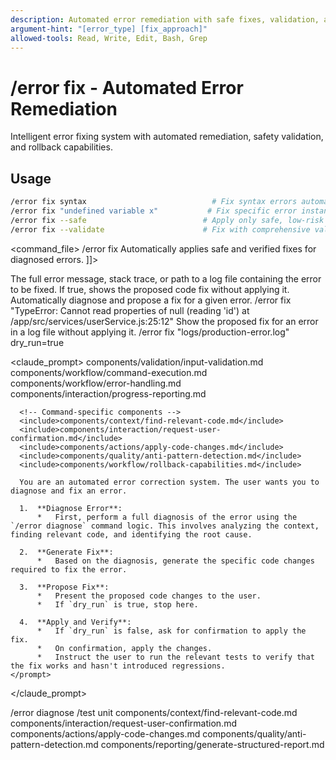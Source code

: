 ```yaml
---
description: Automated error remediation with safe fixes, validation, and rollback capabilities
argument-hint: "[error_type] [fix_approach]"
allowed-tools: Read, Write, Edit, Bash, Grep
---
```


# /error fix - Automated Error Remediation

Intelligent error fixing system with automated remediation, safety validation, and rollback capabilities.

## Usage
```bash
/error fix syntax                            # Fix syntax errors automatically
/error fix "undefined variable x"           # Fix specific error instance  
/error fix --safe                          # Apply only safe, low-risk fixes
/error fix --validate                      # Fix with comprehensive validation
```

<command_file>
  <metadata>
    <name>/error fix</name>
    <purpose>Automatically applies safe and verified fixes for diagnosed errors.</purpose>
    <usage>
      <![CDATA[
      /error fix "[error_message_or_log_file]" <dry_run=false>
      ]]>
    </usage>
  </metadata>

  <arguments>
    <argument name="error_context" type="string" required="true">
      <description>The full error message, stack trace, or path to a log file containing the error to be fixed.</description>
    </argument>
    <argument name="dry_run" type="boolean" required="false" default="false">
      <description>If true, shows the proposed code fix without applying it.</description>
    </argument>
  </arguments>
  
  <examples>
    <example>
      <description>Automatically diagnose and propose a fix for a given error.</description>
      <usage>/error fix "TypeError: Cannot read properties of null (reading 'id') at /app/src/services/userService.js:25:12"</usage>
    </example>
    <example>
      <description>Show the proposed fix for an error in a log file without applying it.</description>
      <usage>/error fix "logs/production-error.log" dry_run=true</usage>
    </example>
  </examples>

  <claude_prompt>
    <prompt>
      <!-- Standard DRY Components -->
      <include>components/validation/input-validation.md</include>
      <include>components/workflow/command-execution.md</include>
      <include>components/workflow/error-handling.md</include>
      <include>components/interaction/progress-reporting.md</include>
      
      <!-- Command-specific components -->
      <include>components/context/find-relevant-code.md</include>
      <include>components/interaction/request-user-confirmation.md</include>
      <include>components/actions/apply-code-changes.md</include>
      <include>components/quality/anti-pattern-detection.md</include>
      <include>components/workflow/rollback-capabilities.md</include>
      
      You are an automated error correction system. The user wants you to diagnose and fix an error.

      1.  **Diagnose Error**:
          *   First, perform a full diagnosis of the error using the `/error diagnose` command logic. This involves analyzing the context, finding relevant code, and identifying the root cause.

      2.  **Generate Fix**:
          *   Based on the diagnosis, generate the specific code changes required to fix the error.

      3.  **Propose Fix**:
          *   Present the proposed code changes to the user.
          *   If `dry_run` is true, stop here.

      4.  **Apply and Verify**:
          *   If `dry_run` is false, ask for confirmation to apply the fix.
          *   On confirmation, apply the changes.
          *   Instruct the user to run the relevant tests to verify that the fix works and hasn't introduced regressions.
    </prompt>
  </claude_prompt>

  <dependencies>
    <chain>
      <command>/error diagnose</command>
      <command>/test unit</command>
    </chain>
    <includes_components>
      <component>components/context/find-relevant-code.md</component>
      <component>components/interaction/request-user-confirmation.md</component>
      <component>components/actions/apply-code-changes.md</component>
      <component>components/quality/anti-pattern-detection.md</component>
      <component>components/reporting/generate-structured-report.md</component>
    </includes_components>
  </dependencies>
</command_file>